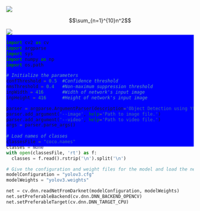 <img src="https://latex.codecogs.com/svg.latex?y=x^2\hbox{when&space;$x>2$}" />

$$\sum_{n=1}^{10}n^2$$

<img src="https://latex.codecogs.com/svg.latex?x=\frac{-b\pm\sqrt{b^2-4ac}}{2a}" />


<div style="width: 100%; height: 300px; background-color: Blue; float: left">
  
  ```python
import cv2 as cv
import argparse
import sys
import numpy as np
import os.path

# Initialize the parameters
confThreshold = 0.5  #Confidence threshold
nmsThreshold = 0.4   #Non-maximum suppression threshold
inpWidth = 416       #Width of network's input image
inpHeight = 416      #Height of network's input image

parser = argparse.ArgumentParser(description='Object Detection using YOLO in OPENCV')
parser.add_argument('--image', help='Path to image file.')
parser.add_argument('--video', help='Path to video file.')
args = parser.parse_args()
        
# Load names of classes
classesFile = "coco.names"
classes = None
with open(classesFile, 'rt') as f:
    classes = f.read().rstrip('\n').split('\n')

# Give the configuration and weight files for the model and load the network using them.
modelConfiguration = "yolov3.cfg"
modelWeights = "yolov3.weights"

net = cv.dnn.readNetFromDarknet(modelConfiguration, modelWeights)
net.setPreferableBackend(cv.dnn.DNN_BACKEND_OPENCV)
net.setPreferableTarget(cv.dnn.DNN_TARGET_CPU)
```

</div>
            
